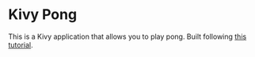 # Kivy Pong
This is a Kivy application that allows you to play pong. Built following [this tutorial](https://kivy.org/doc/stable/tutorials/pong.html).
